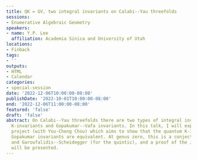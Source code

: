 ```yaml
---
title: QK = GV, two integral invariants on Calabi--Yau threefolds
sessions:
- Enumerative Algebraic Geometry
speakers:
- name: Y.P. Lee
  affiliation: Academia Sinica and University of Utah
locations:
- Finback
tags:
- ''
outputs:
- HTML
- Calendar
categories:
- special-session
date: '2022-12-06T10:00:00-08:00'
publishDate: '2022-10-01T10:00:00-08:00'
end: '2022-12-06T11:00:00-08:00'
featured: 'false'
draft: 'false'
abstract: On Calabi--Yau threefolds there are two types of integral invariants, quantum
  K-invariants and Gopakumar--Vafa invariants. In this talk, I will explain a joint
  project (with You-Cheng Chou) which aims to show that the quantum K-invariants and
  Gopakumar invariants are equivalent. At genus zero, this is a conjecture by Jockers--Mayr
  and Garoufalidis--Scheidegger (for the quintic), and a proof of the JMGS conjecture
  will be presented.
---
```

